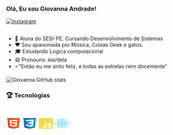 ### Olá, Eu sou Giovanna Andrade!
[![Instagram](https://img.shields.io/badge/Instagram-E4405F?style=for-the-badge&logo=instagram&logoColor=white)](https://instagram.com/giovanna.xyl)

##

- 🔭 Aluna do SESI-PE. Cursando Desenvolvimento de Sistemas
- ❤ Sou apaixonada por Música, Coisas Geek e gatos.
- 🎓 Estudando Logica computacional 
- 😄 Pronouns: ela/dela
- ⭐"Então eu me sinto feliz, e todas as estrelas riem docemente"


![Giovanna GitHub stats](https://github-readme-stats.vercel.app/api?username=Giovannaxl&show_icons=true&theme=dracula)


### 🏆 Tecnologias
  
##

<div style="display: inline_block"><br>
 
  <img align="center" alt="Thallyta-HTML" height="30" width="40" src="https://raw.githubusercontent.com/devicons/devicon/master/icons/html5/html5-original.svg">
  <img align="center" alt="Thallyta-CSS" height="30" width="40" src="https://raw.githubusercontent.com/devicons/devicon/master/icons/css3/css3-original.svg">
  <img align="center" alt="Thallyta-Js" height="30" width="40" src="https://raw.githubusercontent.com/devicons/devicon/master/icons/javascript/javascript-plain.svg">
  <img align="center" alt="Thallyta-React" height="30" width="40" src="https://raw.githubusercontent.com/devicons/devicon/master/icons/react/react-original.svg">

</div>


  

